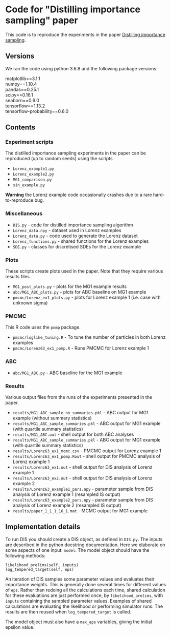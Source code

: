 # Code for "Distilling importance sampling" paper

This code is to reproduce the experiments in the paper [Distilling importance sampling](https://arxiv.org/abs/1910.03632).

## Versions

We ran the code using python 3.6.8 and the following package versions:

matplotlib==3.1.1  
numpy==1.10.4  
pandas==0.25.1  
scipy==0.16.1  
seaborn==0.9.0  
tensorflow==1.13.2  
tensorflow-probability==0.6.0

## Contents

### Experiment scripts

The distilled importance sampling experiments in the paper can be reproduced (up to random seeds) using the scripts

* `Lorenz_example1.py`
* `Lorenz_example2.py`
* `MG1_comparison.py`
* `sin_example.py`

**Warning** the Lorenz example code occasionally crashes due to a rare hard-to-reproduce bug.

### Miscellaneous

* `DIS.py` - code for distilled importance sampling algorithm
* `Lorenz_data.npy` - dataset used in Lorenz examples
* `Lorenz_data.py` - code used to generate the Lorenz dataset
* `Lorenz_functions.py` - shared functions for the Lorenz examples
* `SDE.py` - classes for discretised SDEs for the Lorenz example

### Plots

These scripts create plots used in the paper. Note that they require various results files.

* `MG1_post_plots.py` - plots for the MG1 example results
* `abc/MG1_ABC_plots.py` - plots for ABC baseline on MG1 example
* `pmcmc/Lorenz_ex1_plots.py` - plots for Lorenz example 1 (i.e. case with unknown sigma)

### PMCMC

This R code uses the `pomp` package.

* `pmcmc/loglike_tuning.R` - To tune the number of particles in both Lorenz examples
* `pmcmc/Lorenz63_ex1_pomp.R` - Runs PMCMC for Lorenz example 1

### ABC

* `abc/MG1_ABC.py` - ABC baseline for the MG1 example

### Results

Various output files from the runs of the experiments presented in the paper.

* `results/MG1_ABC_sample_no_summaries.pkl` - ABC output for MG1 example (without summary statistics)
* `results/MG1_ABC_sample_summaries.pkl` - ABC output for MG1 example (with quartile summary statistics)
* `results/MG1_ABC.out` - shell output for both ABC analyses
* `results/MG1_ABC_sample_summaries.pkl` - ABC output for MG1 example (with quartile summary statistics)
* `results/Lorenz63_ex1_mcmc.csv` - PMCMC output for Lorenz example 1
* `results/Lorenz63_ex1_pomp.Rout` - shell output for PMCMC analysis of Lorenz example 1
* `results/Lorenz63_ex1.out` - shell output for DIS analysis of Lorenz example 1
* `results/Lorenz63_ex2.out` - shell output for DIS analysis of Lorenz example 2
* `results/Lorenz63_example1_pars.npy` - parameter sample from DIS analysis of Lorenz example 1 (resampled IS output)
* `results/Lorenz63_example2_pars.npy` - parameter sample from DIS analysis of Lorenz example 2 (resampled IS output)
* `results/paper_1_1_1_16_1.mat` - MCMC output for MG1 example

## Implementation details

To run DIS you should create a DIS object, as defined in `DIS.py`.
The inputs are described in the python docstring documentation.
Here we elaborate on some aspects of one input: `model`.
The model object should have the following methods:

`likelihood_prelims(self, inputs)`  
`log_tempered_target(self, eps)`

An iteration of DIS samples some parameter values and evaluates their importance weights.
This is generally done several times for different values of `eps`.
Rather than redoing all the calculations each time, shared calculation for these evaluations are just performed once, by `likelihood_prelims`, with `inputs` containing the sampled parameter values.
Examples of shared calculations are evaluating the likelihood or performing simulator runs.
The results are then reused when `log_tempered_target` is called.

The model object must also have a `max_eps` variables, giving the initial epsilon value.
